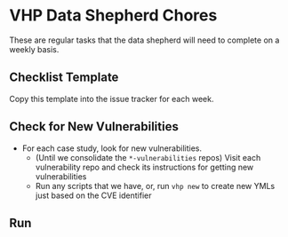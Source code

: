 # VHP Data Shepherd Chores

These are regular tasks that the data shepherd will need to complete on a weekly basis.

## Checklist Template

Copy this template into the issue tracker for each week.




## Check for New Vulnerabilities

* For each case study, look for new vulnerabilities.
    * (Until we consolidate the `*-vulnerabilities` repos) Visit each vulnerability repo and check its instructions for getting new vulnerabilities
    * Run any scripts that we have, or, run `vhp new` to create new YMLs just based on the CVE identifier

## Run 
